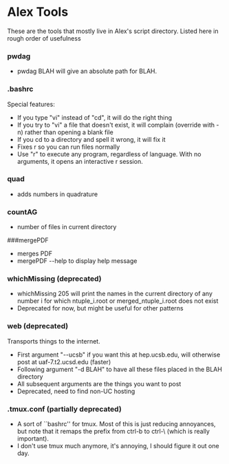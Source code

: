 # Alex Tools

These are the tools that mostly live in Alex's script directory.  Listed here in rough order of usefulness

### pwdag 
  - pwdag BLAH will give an absolute path for BLAH.  

### .bashrc
  Special features:
  - If you type "vi" instead of "cd", it will do the right thing
  - If you try to "vi" a file that doesn't exist, it will complain (override with -n) rather than opening a blank file
  - If you cd to a directory and spell it wrong, it will fix it
  - Fixes r so you can run files normally
  - Use "r" to execute any program, regardless of language.  With no arguments, it opens an interactive r session.

### quad
  - adds numbers in quadrature

### countAG
  - number of files in current directory

###mergePDF 
  - merges PDF
  - mergePDF --help to display help message 

### whichMissing (deprecated)
  - whichMissing 205 will print the names in the current directory of any number i for which ntuple\_i.root or merged\_ntuple\_i.root does not exist
  - Deprecated for now, but might be useful for other patterns

### web (deprecated)
Transports things to the internet.
  - First argument "--ucsb" if you want this at hep.ucsb.edu, will otherwise post at uaf-7.t2.ucsd.edu (faster)
  - Following argument "-d BLAH" to have all these files placed in the BLAH directory
  - All subsequent arguments are the things you want to post
  - Deprecated, need to find non-UC hosting

### .tmux.conf (partially deprecated)
  - A sort of ``bashrc'' for tmux.  Most of this is just reducing annoyances, but note that it remaps the prefix from ctrl-b to ctrl-\ (which is really important).  
  - I don't use tmux much anymore, it's annoying, I should figure it out one day.  
